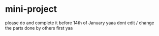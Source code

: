 # mini-project
please do and complete it before 14th of January yaaa
dont edit / change the parts done by others first yaa

